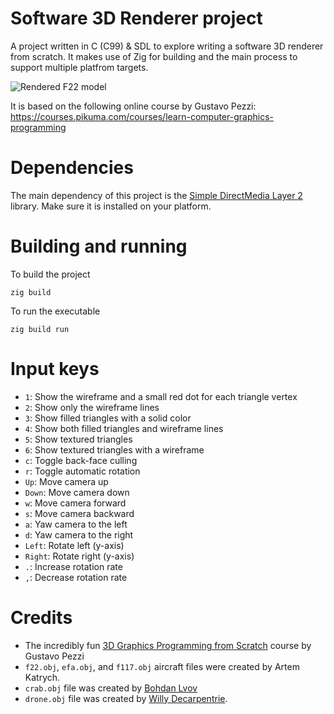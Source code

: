 # Software 3D Renderer project

A project written in C (C99) & SDL to explore writing a software 3D renderer from scratch. It makes use of Zig for building and the main process to support multiple platfrom targets. 

![Rendered F22 model](./assets/f22.gif?raw=true)

It is based on the following online course by Gustavo Pezzi: https://courses.pikuma.com/courses/learn-computer-graphics-programming

# Dependencies

The main dependency of this project is the [Simple DirectMedia Layer 2](https://www.libsdl.org/) library. Make sure it is installed on your platform.

# Building and running

To build the project

    zig build

To run the executable

    zig build run

# Input keys

* `1`: Show the wireframe and a small red dot for each triangle vertex
* `2`: Show only the wireframe lines
* `3`: Show filled triangles with a solid color
* `4`: Show both filled triangles and wireframe lines
* `5`: Show textured triangles
* `6`: Show textured triangles with a wireframe
* `c`: Toggle back-face culling
* `r`: Toggle automatic rotation
* `Up`: Move camera up
* `Down`: Move camera down
* `w`: Move camera forward 
* `s`: Move camera backward
* `a`: Yaw camera to the left
* `d`: Yaw camera to the right
* `Left`: Rotate left (y-axis)
* `Right`: Rotate right (y-axis)
* `.`: Increase rotation rate
* `,`: Decrease rotation rate

# Credits
* The incredibly fun [3D Graphics Programming from Scratch](https://courses.pikuma.com/courses/learn-computer-graphics-programming) course by Gustavo Pezzi
* `f22.obj`, `efa.obj`, and `f117.obj` aircraft files were created by Artem Katrych.
* `crab.obj` file was created by [Bohdan Lvov](https://sketchfab.com/ostapblendercg)
* `drone.obj` file was created by [Willy Decarpentrie](https://sketchfab.com/skudgee).